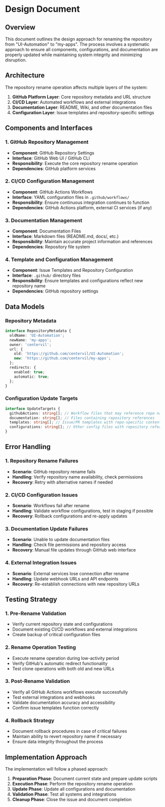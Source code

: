 # Design Document

## Overview

This document outlines the design approach for renaming the repository from "UI-Automation" to "my-apps". The process involves a systematic approach to ensure all components, configurations, and documentation are properly updated while maintaining system integrity and minimizing disruption.

## Architecture

The repository rename operation affects multiple layers of the system:

1. **GitHub Platform Layer**: Core repository metadata and URL structure
2. **CI/CD Layer**: Automated workflows and external integrations
3. **Documentation Layer**: README, Wiki, and other documentation files
4. **Configuration Layer**: Issue templates and repository-specific settings

## Components and Interfaces

### 1. GitHub Repository Management

- **Component**: GitHub Repository Settings
- **Interface**: GitHub Web UI / GitHub CLI
- **Responsibility**: Execute the core repository rename operation
- **Dependencies**: GitHub platform services

### 2. CI/CD Configuration Management

- **Component**: GitHub Actions Workflows
- **Interface**: YAML configuration files in `.github/workflows/`
- **Responsibility**: Ensure continuous integration continues to function
- **Dependencies**: GitHub Actions platform, external CI services (if any)

### 3. Documentation Management

- **Component**: Documentation Files
- **Interface**: Markdown files (README.md, docs/, etc.)
- **Responsibility**: Maintain accurate project information and references
- **Dependencies**: Repository file system

### 4. Template and Configuration Management

- **Component**: Issue Templates and Repository Configuration
- **Interface**: `.github/` directory files
- **Responsibility**: Ensure templates and configurations reflect new repository name
- **Dependencies**: GitHub repository settings

## Data Models

### Repository Metadata

```typescript
interface RepositoryMetadata {
  oldName: 'UI-Automation';
  newName: 'my-apps';
  owner: 'centervil';
  url: {
    old: 'https://github.com/centervil/UI-Automation';
    new: 'https://github.com/centervil/my-apps';
  };
  redirects: {
    enabled: true;
    automatic: true;
  };
}
```

### Configuration Update Targets

```typescript
interface UpdateTargets {
  githubActions: string[]; // Workflow files that may reference repo name
  documentation: string[]; // Files containing repository references
  templates: string[]; // Issue/PR templates with repo-specific content
  configurations: string[]; // Other config files with repository references
}
```

## Error Handling

### 1. Repository Rename Failures

- **Scenario**: GitHub repository rename fails
- **Handling**: Verify repository name availability, check permissions
- **Recovery**: Retry with alternative names if needed

### 2. CI/CD Configuration Issues

- **Scenario**: Workflows fail after rename
- **Handling**: Validate workflow configurations, test in staging if possible
- **Recovery**: Rollback configurations and re-apply updates

### 3. Documentation Update Failures

- **Scenario**: Unable to update documentation files
- **Handling**: Check file permissions and repository access
- **Recovery**: Manual file updates through GitHub web interface

### 4. External Integration Issues

- **Scenario**: External services lose connection after rename
- **Handling**: Update webhook URLs and API endpoints
- **Recovery**: Re-establish connections with new repository URLs

## Testing Strategy

### 1. Pre-Rename Validation

- Verify current repository state and configurations
- Document existing CI/CD workflows and external integrations
- Create backup of critical configuration files

### 2. Rename Operation Testing

- Execute rename operation during low-activity period
- Verify GitHub's automatic redirect functionality
- Test clone operations with both old and new URLs

### 3. Post-Rename Validation

- Verify all GitHub Actions workflows execute successfully
- Test external integrations and webhooks
- Validate documentation accuracy and accessibility
- Confirm issue templates function correctly

### 4. Rollback Strategy

- Document rollback procedures in case of critical failures
- Maintain ability to revert repository name if necessary
- Ensure data integrity throughout the process

## Implementation Approach

The implementation will follow a phased approach:

1. **Preparation Phase**: Document current state and prepare update scripts
2. **Execution Phase**: Perform the repository rename operation
3. **Update Phase**: Update all configurations and documentation
4. **Validation Phase**: Test all systems and integrations
5. **Cleanup Phase**: Close the issue and document completion
